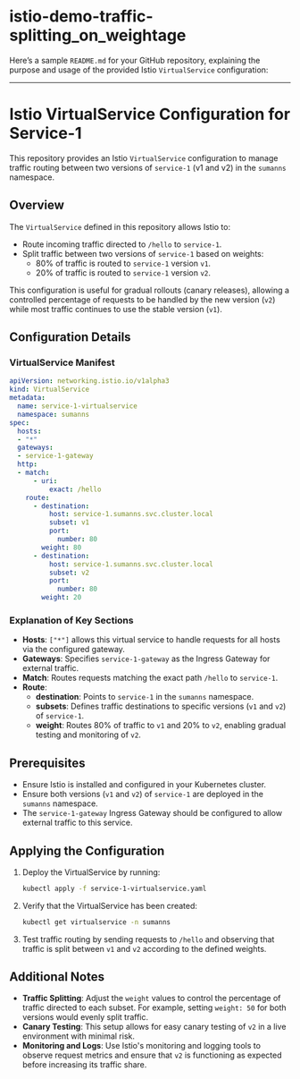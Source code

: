 # istio-demo-traffic-splitting_on_weightage

Here’s a sample `README.md` for your GitHub repository, explaining the purpose and usage of the provided Istio `VirtualService` configuration:

---

# Istio VirtualService Configuration for Service-1

This repository provides an Istio `VirtualService` configuration to manage traffic routing between two versions of `service-1` (v1 and v2) in the `sumanns` namespace.

## Overview

The `VirtualService` defined in this repository allows Istio to:
- Route incoming traffic directed to `/hello` to `service-1`.
- Split traffic between two versions of `service-1` based on weights:
  - 80% of traffic is routed to `service-1` version `v1`.
  - 20% of traffic is routed to `service-1` version `v2`.

This configuration is useful for gradual rollouts (canary releases), allowing a controlled percentage of requests to be handled by the new version (`v2`) while most traffic continues to use the stable version (`v1`).

## Configuration Details

### VirtualService Manifest

```yaml
apiVersion: networking.istio.io/v1alpha3
kind: VirtualService
metadata:
  name: service-1-virtualservice
  namespace: sumanns
spec:
  hosts:
  - "*"
  gateways:
  - service-1-gateway
  http:
  - match:
      - uri:
          exact: /hello
    route:
      - destination:
          host: service-1.sumanns.svc.cluster.local
          subset: v1
          port:
            number: 80
        weight: 80
      - destination:
          host: service-1.sumanns.svc.cluster.local
          subset: v2
          port:
            number: 80
        weight: 20
```

### Explanation of Key Sections

- **Hosts**: `["*"]` allows this virtual service to handle requests for all hosts via the configured gateway.
- **Gateways**: Specifies `service-1-gateway` as the Ingress Gateway for external traffic.
- **Match**: Routes requests matching the exact path `/hello` to `service-1`.
- **Route**:
  - **destination**: Points to `service-1` in the `sumanns` namespace.
  - **subsets**: Defines traffic destinations to specific versions (`v1` and `v2`) of `service-1`.
  - **weight**: Routes 80% of traffic to `v1` and 20% to `v2`, enabling gradual testing and monitoring of `v2`.

## Prerequisites

- Ensure Istio is installed and configured in your Kubernetes cluster.
- Ensure both versions (`v1` and `v2`) of `service-1` are deployed in the `sumanns` namespace.
- The `service-1-gateway` Ingress Gateway should be configured to allow external traffic to this service.

## Applying the Configuration

1. Deploy the VirtualService by running:
   ```bash
   kubectl apply -f service-1-virtualservice.yaml
   ```

2. Verify that the VirtualService has been created:
   ```bash
   kubectl get virtualservice -n sumanns
   ```

3. Test traffic routing by sending requests to `/hello` and observing that traffic is split between `v1` and `v2` according to the defined weights.

## Additional Notes

- **Traffic Splitting**: Adjust the `weight` values to control the percentage of traffic directed to each subset. For example, setting `weight: 50` for both versions would evenly split traffic.
- **Canary Testing**: This setup allows for easy canary testing of `v2` in a live environment with minimal risk.
- **Monitoring and Logs**: Use Istio's monitoring and logging tools to observe request metrics and ensure that `v2` is functioning as expected before increasing its traffic share.
